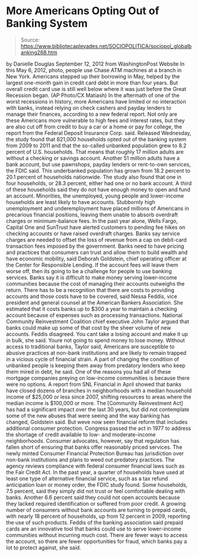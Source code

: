 # More Americans Opting Out of Banking System

> Source: https://www.bibliotecapleyades.net/SOCIOPOLITICA/sociopol_globalbanking268.htm

by
Danielle Douglas
September 12,
2012
from
WashingtonPost Website
In this May 6, 2012, photo,
people use Chase ATM machines at a branch in New York.
Americans stepped up their
borrowing in May,
helped by the largest
one-month gain in credit card debt in more than four years.
But overall credit card use
is still well below where it was just before the Great Recession began.
(AP Photo/CX Matiash)
In the
aftermath of one of the worst recessions in history, more
Americans have limited or no interaction with banks, instead
relying on check cashers and payday lenders to manage their
finances, according to a new federal report.
Not only are these Americans more
vulnerable to high fees and interest rates, but they are also
cut off from credit to buy a car or a home or pay for college,
the report from the Federal Deposit Insurance Corp. said.
Released Wednesday, the
study found that 821,000 households opted out of the
banking system from 2009 to 2011 and that the so-called
unbanked population grew to 8.2 percent of U.S.
households.
That means that roughly 17 million adults
are without a checking or savings account. Another 51 million adults
have a bank account, but use pawnshops, payday lenders or rent-to-own
services, the FDIC said.
This underbanked population has grown from 18.2
percent to 20.1 percent of households nationwide.
The study also found that one in four
households, or 28.3 percent, either had one or no bank account. A third
of these households said they do not have enough money to open and fund
an account. Minorities, the unemployed, young people and lower-income
households are least likely to have accounts.
Stubbornly
high unemployment and underemployment have placed millions of
Americans in precarious financial positions, leaving them unable to
absorb overdraft charges or minimum-balance fees.
In the past year alone,
Wells Fargo, Capital One and SunTrust have alerted customers to
pending fee hikes on checking accounts or have raised overdraft charges.
Banks say service charges are needed to offset the loss of revenue from
a cap on debit-card transaction fees imposed by the government.
Banks need to have pricing and practices
that consumers can trust and allow them to build wealth and have
economic mobility, said Deborah Goldstein, chief operating officer at
the Center for Responsible Lending.
If the account fees will leave them
worse off, then its going to be a challenge for people to use banking
services.
Banks say it is difficult to make money
serving lower-income communities because the cost of managing their
accounts outweighs the return.
There has to be a recognition that there
are costs to providing accounts and those costs have to be covered,
said Nessa Feddis, vice president and general counsel at the American
Bankers Association.
She estimated that it costs banks up to $300 a year
to maintain a checking account because of expenses such as processing
transactions.
National Community Reinvestment Coalition
chief executive John Taylor argued that banks could make up some of that
cost by the sheer volume of new accounts.
Feddis disagreed.
You cant take a losing
account and make it up in bulk, she said. Youre not going to spend
money to lose money.
Without access to traditional banks, Taylor
said, Americans are susceptible to abusive practices at non-bank
institutions and are likely to remain trapped in a vicious cycle of
financial strain.
A part of changing the condition of unbanked
people is keeping them away from predatory lenders who keep them mired in
debt, he said. One of the reasons you had all of these mortgage companies
preying on low-income communities is because there were no options.
A
report from SNL Financial in April showed that banks have closed dozens
of branches in neighborhoods with a median household income of $25,000 or
less since 2007, shifting resources to areas where the median income is
$100,000 or more.
The [Community Reinvestment Act] has had a
significant impact over the last 30 years, but did not contemplate some of
the new abuses that were seeing and the way banking has changed, Goldstein
said.
But weve now seen financial reform that includes additional consumer
protection.
Congress passed the act in 1977 to address the
shortage of credit available to low- and moderate-income neighborhoods.
Consumer advocates, however, say that regulation has fallen short of
ensuring that banks offer reasonably priced services.
The newly minted Consumer Financial Protection
Bureau has jurisdiction over non-bank institutions and plans to weed out
predatory practices. The agency reviews compliance with federal consumer
financial laws such as the Fair Credit Act.
In the past year, a quarter of households have
used at least one type of alternative financial service, such as a tax
refund anticipation loan or money order, the FDIC study found.
Some
households, 7.5 percent, said they simply did not trust or feel comfortable
dealing with banks. Another 6.6 percent said they could not open accounts
because they lacked required identification or suffered from poor credit.
A growing number of consumers without bank
accounts are turning to prepaid cards, with nearly 18 percent of households,
up from 12 percent in 2009, reporting the use of such products.
Feddis of the banking association said prepaid
cards are an innovative tool that banks could use to serve lower-income
communities without incurring much cost.
There are fewer ways to access the account, so
there are fewer opportunities for fraud, which banks pay a lot to protect
against, she said.
